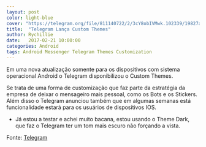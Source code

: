 ```yaml
---
layout: post
color: light-blue
cover: "https://telegram.org/file/811140722/2/3cY8obIVMwk.102339/19827a3ef0493d9816"
title:  "Telegram Lança Custom Themes"
author: Rychillie
date:   2017-02-21 10:00:00
categories: Android
tags: Android Messenger Telegram Themes Customization
---
```

Em uma nova atualização somente para os dispositivos com sistema operacional Android o Telegram disponibilizou o Custom Themes.

Se trata de uma forma de customização que faz parte da estratégia da empresa de deixar o mensageiro mais pessoal, como os Bots e os Stickers. Além disso o Telegram anunciou também que em algumas semanas está funcionalidade estará para os usuários de dispositivos IOS.

- Já estou a testar e achei muito bacana, estou usando o Theme Dark, que faz o Telegram ter um tom mais escuro não forçando a vista.

Fonte: <a href="https://telegram.org/blog/android-themes">Telegram</a>

<script async src="//pagead2.googlesyndication.com/pagead/js/adsbygoogle.js"></script>
<!-- Final_texto_okgnow -->
<ins class="adsbygoogle"
     style="display:block"
     data-ad-client="ca-pub-7837358846130941"
     data-ad-slot="9265933715"
     data-ad-format="auto"></ins>
<script>
(adsbygoogle = window.adsbygoogle || []).push({});
</script>
